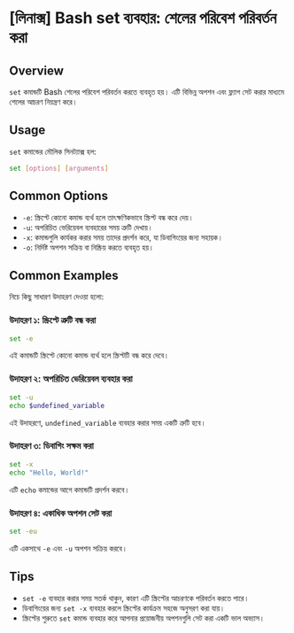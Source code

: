 # [লিনাক্স] Bash set ব্যবহার: শেলের পরিবেশ পরিবর্তন করা

## Overview
`set` কমান্ডটি Bash শেলের পরিবেশ পরিবর্তন করতে ব্যবহৃত হয়। এটি বিভিন্ন অপশন এবং ফ্ল্যাগ সেট করার মাধ্যমে শেলের আচরণ নিয়ন্ত্রণ করে।

## Usage
`set` কমান্ডের মৌলিক সিনট্যাক্স হল:

```bash
set [options] [arguments]
```

## Common Options
- `-e`: স্ক্রিপ্টে কোনো কমান্ড ব্যর্থ হলে তাৎক্ষণিকভাবে স্ক্রিপ্ট বন্ধ করে দেয়।
- `-u`: অপরিচিত ভেরিয়েবল ব্যবহারের সময় ত্রুটি দেখায়।
- `-x`: কমান্ডগুলি কার্যকর করার সময় তাদের প্রদর্শন করে, যা ডিবাগিংয়ের জন্য সহায়ক।
- `-o`: নির্দিষ্ট অপশন সক্রিয় বা নিষ্ক্রিয় করতে ব্যবহৃত হয়।

## Common Examples
নিচে কিছু সাধারণ উদাহরণ দেওয়া হলো:

### উদাহরণ ১: স্ক্রিপ্টে ত্রুটি বন্ধ করা
```bash
set -e
```
এই কমান্ডটি স্ক্রিপ্টে কোনো কমান্ড ব্যর্থ হলে স্ক্রিপ্টটি বন্ধ করে দেবে।

### উদাহরণ ২: অপরিচিত ভেরিয়েবল ব্যবহার করা
```bash
set -u
echo $undefined_variable
```
এই উদাহরণে, `undefined_variable` ব্যবহার করার সময় একটি ত্রুটি হবে।

### উদাহরণ ৩: ডিবাগিং সক্ষম করা
```bash
set -x
echo "Hello, World!"
```
এটি `echo` কমান্ডের আগে কমান্ডটি প্রদর্শন করবে।

### উদাহরণ ৪: একাধিক অপশন সেট করা
```bash
set -eu
```
এটি একসাথে `-e` এবং `-u` অপশন সক্রিয় করবে।

## Tips
- `set -e` ব্যবহার করার সময় সতর্ক থাকুন, কারণ এটি স্ক্রিপ্টের আচরণকে পরিবর্তন করতে পারে।
- ডিবাগিংয়ের জন্য `set -x` ব্যবহার করলে স্ক্রিপ্টের কার্যক্রম সহজে অনুসরণ করা যায়।
- স্ক্রিপ্টের শুরুতে `set` কমান্ড ব্যবহার করে আপনার প্রয়োজনীয় অপশনগুলি সেট করা একটি ভাল অভ্যাস।